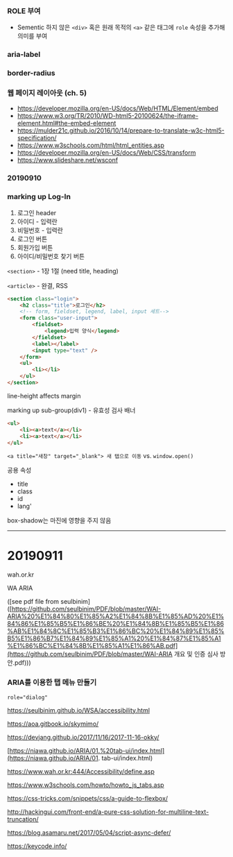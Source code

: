 ### ROLE 부여

- Sementic 하지 않은 `<div>` 혹은 원래 목적의 `<a>` 같은 태그에 `role` 속성을 추가해 의미를 부여

### aria-label

### border-radius

### 웹 페이지 레이아웃 (ch. 5)

- https://developer.mozilla.org/en-US/docs/Web/HTML/Element/embed
- https://www.w3.org/TR/2010/WD-html5-20100624/the-iframe-element.html#the-embed-element
- https://mulder21c.github.io/2016/10/14/prepare-to-translate-w3c-html5-specification/
- https://www.w3schools.com/html/html_entities.asp
- https://developer.mozilla.org/en-US/docs/Web/CSS/transform
- https://www.slideshare.net/wsconf





### 20190910

### marking up Log-In

1. 로그인 header
2. 아이디 - 입력란
3. 비밀번호 - 입력란
4. 로그인 버튼
5. 회원가입 버튼
6. 아이디/비밀번호 찾기 버튼

`<section>` - 1장 1절 (need title, heading)

`<article>` - 완결, RSS

``` html
<section class="login">
	<h2 class="title">로그인</h2>
    <!-- form, fieldset, legend, label, input 세트-->
    <form class="user-input">
        <fieldset>
            <legend>입력 양식</legend>
        </fieldset>
        <label></label>
        <input type="text" />
    </form>
    <ul>
        <li></li>
    </ul>
</section>
```



line-height affects margin



marking up sub-group(div1) - 유효성 검사 배너

```html
<ul>
    <li><a>text</a></li>
    <li><a>text</a></li>
</ul>
```

`<a title="새창" target="_blank"> 새 탭으로 이동` vs. `window.open()`

공용 속성

* title
* class
* id
* lang'

box-shadow는 마진에 영향을 주지 않음

---

# 20190911

wah.or.kr

WA ARIA

([see pdf file from seulbinim]([https://github.com/seulbinim/PDF/blob/master/WAI-ARIA%20%E1%84%80%E1%85%A2%E1%84%8B%E1%85%AD%20%E1%84%86%E1%85%B5%E1%86%BE%20%E1%84%8B%E1%85%B5%E1%86%AB%E1%84%8C%E1%85%B3%E1%86%BC%20%E1%84%89%E1%85%B5%E1%86%B7%E1%84%89%E1%85%A1%20%E1%84%87%E1%85%A1%E1%86%BC%E1%84%8B%E1%85%A1%E1%86%AB.pdf](https://github.com/seulbinim/PDF/blob/master/WAI-ARIA 개요 및 인증 심사 방안.pdf)))

### ARIA를 이용한 탭 메뉴 만들기

`role="dialog"`

https://seulbinim.github.io/WSA/accessibility.html

https://aoa.gitbook.io/skymimo/

https://devjang.github.io/2017/11/16/2017-11-16-okky/

[https://niawa.github.io/ARIA/01.%20tab-ui/index.html](https://niawa.github.io/ARIA/01. tab-ui/index.html)

https://www.wah.or.kr:444/Accessibility/define.asp

https://www.w3schools.com/howto/howto_js_tabs.asp

https://css-tricks.com/snippets/css/a-guide-to-flexbox/

http://hackingui.com/front-end/a-pure-css-solution-for-multiline-text-truncation/

https://blog.asamaru.net/2017/05/04/script-async-defer/

https://keycode.info/

